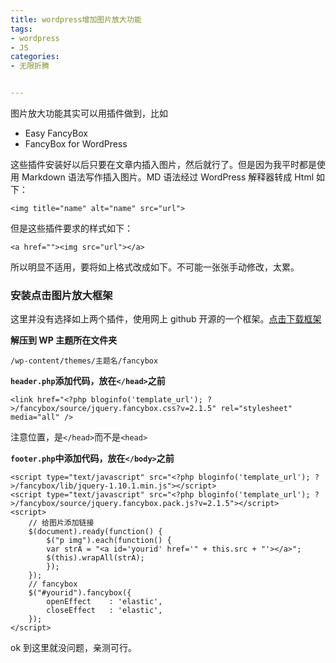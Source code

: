 ```yaml
---
title: wordpress增加图片放大功能
tags: 
- wordpress
- JS
categories:
- 无限折腾


---
```


图片放大功能其实可以用插件做到，比如

- Easy FancyBox
- FancyBox for WordPress

这些插件安装好以后只要在文章内插入图片，然后就行了。但是因为我平时都是使用 Markdown 语法写作插入图片。MD 语法经过 WordPress 解释器转成 Html 如下：

```
<img title="name" alt="name" src="url">
```

但是这些插件要求的样式如下：

```
<a href=""><img src="url"></a>
```

所以明显不适用，要将如上格式改成如下。不可能一张张手动修改，太累。

### 安装点击图片放大框架

这里并没有选择如上两个插件，使用网上 github 开源的一个框架。[点击下载框架](https://guozh.net/wp-content/uploads/2019/01/fancybox.zip)

**解压到 WP 主题所在文件夹**

```
/wp-content/themes/主题名/fancybox
```

**`header.php`添加代码，放在`</head>`之前**

```
<link href="<?php bloginfo('template_url'); ?>/fancybox/source/jquery.fancybox.css?v=2.1.5" rel="stylesheet" media="all" />
```

注意位置，是`</head>`而不是`<head>`

**`footer.php`中添加代码，放在`</body>`之前**

```
<script type="text/javascript" src="<?php bloginfo('template_url'); ?>/fancybox/lib/jquery-1.10.1.min.js"></script>
<script type="text/javascript" src="<?php bloginfo('template_url'); ?>/fancybox/source/jquery.fancybox.pack.js?v=2.1.5"></script>
<script>
    // 给图片添加链接
    $(document).ready(function() {
        $("p img").each(function() {
        var strA = "<a id='yourid' href='" + this.src + "'></a>";
        $(this).wrapAll(strA);
        });
    });
    // fancybox
    $("#yourid").fancybox({
        openEffect    : 'elastic',
        closeEffect   : 'elastic',
    });
</script>
```

ok 到这里就没问题，亲测可行。


